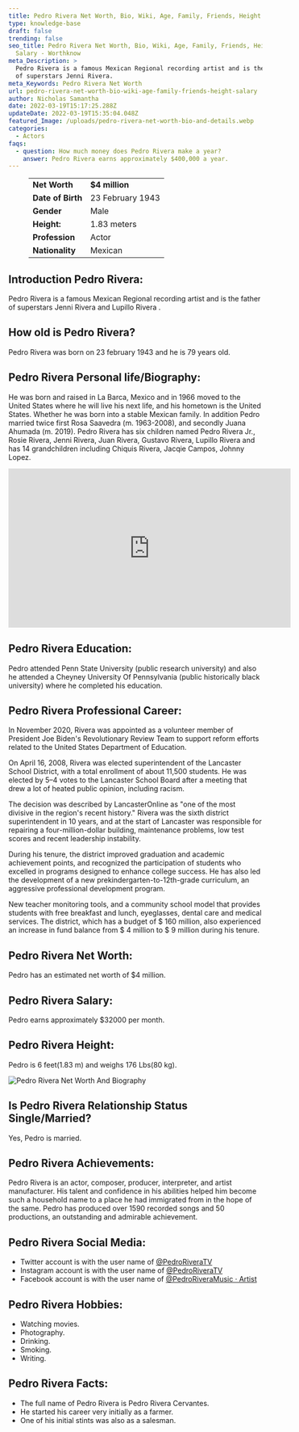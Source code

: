 ```yaml
---
title: Pedro Rivera Net Worth, Bio, Wiki, Age, Family, Friends, Height & Salary
type: knowledge-base
draft: false
trending: false
seo_title: Pedro Rivera Net Worth, Bio, Wiki, Age, Family, Friends, Height &
  Salary - Worthknow
meta_Description: >
  Pedro Rivera is a famous Mexican Regional recording artist and is the father
  of superstars Jenni Rivera.
meta_Keywords: Pedro Rivera Net Worth
url: pedro-rivera-net-worth-bio-wiki-age-family-friends-height-salary
author: Nicholas Samantha
date: 2022-03-19T15:17:25.288Z
updateDate: 2022-03-19T15:35:04.048Z
featured_Image: /uploads/pedro-rivera-net-worth-bio-and-details.webp
categories:
  - Actors
faqs:
  - question: How much money does Pedro Rivera make a year?
    answer: Pedro Rivera earns approximately $400,000 a year.
---
```

<figure class="wp-block-table is-style-stripes">
  <table>
    <tbody>
      <tr>
        <td>
          <strong>Net Worth</strong>
        </td>
        <td>
          <strong>$4 million</strong>
        </td>
      </tr>
      <tr>
        <td>
          <strong>Date of Birth</strong>
        </td>
        <td>23 February 1943</td>
      </tr>
      <tr>
        <td>
          <strong>Gender</strong>
        </td>
        <td>Male</td>
      </tr>
      <tr>
        <td>
          <strong>Height:</strong>
        </td>
        <td>1.83 meters</td>
      </tr>
      <tr>
        <td>
          <strong>Profession</strong>
        </td>
        <td>Actor</td>
      </tr>
      <tr>
        <td>
          <strong>Nationality</strong>
        </td>
        <td>Mexican</td>
      </tr>
    </tbody>
  </table>
</figure>

## **Introduction Pedro Rivera:**

Pedro Rivera is a famous Mexican Regional recording artist and is the father of superstars Jenni Rivera and Lupillo Rivera .

## **How old is Pedro Rivera?**

Pedro Rivera was born on 23 february 1943 and he is 79 years old.

## **Pedro Rivera Personal life/Biography:**

He was born and raised in La Barca, Mexico and in 1966 moved to the United States where he will live his next life, and his hometown is the United States. Whether he was born into a stable Mexican family. In addition Pedro married twice first Rosa Saavedra (m. 1963-2008), and secondly Juana Ahumada (m. 2019). Pedro Rivera has six children named Pedro Rivera Jr., Rosie Rivera, Jenni Rivera, Juan Rivera, Gustavo Rivera, Lupillo Rivera and has 14 grandchildren including Chiquis Rivera, Jacqie Campos, Johnny Lopez.

<iframe width="560" height="315" src="https://www.youtube.com/embed/BqUUNbXX7DA" title="YouTube video player" frameborder="0" allow="accelerometer; autoplay; clipboard-write; encrypted-media; gyroscope; picture-in-picture" allowfullscreen></iframe>

## **Pedro Rivera Education:**

Pedro attended Penn State University (public research university) and also he attended a Cheyney University Of Pennsylvania (public historically black university) where he completed his education.

## **Pedro Rivera Professional Career:**

In November 2020, Rivera was appointed as a volunteer member of President Joe Biden's Revolutionary Review Team to support reform efforts related to the United States Department of Education.

On April 16, 2008, Rivera was elected superintendent of the Lancaster School District, with a total enrollment of about 11,500 students. He was elected by 5–4 votes to the Lancaster School Board after a meeting that drew a lot of heated public opinion, including racism.

The decision was described by LancasterOnline as "one of the most divisive in the region's recent history." Rivera was the sixth district superintendent in 10 years, and at the start of Lancaster was responsible for repairing a four-million-dollar building, maintenance problems, low test scores and recent leadership instability.

During his tenure, the district improved graduation and academic achievement points, and recognized the participation of students who excelled in programs designed to enhance college success. He has also led the development of a new prekindergarten-to-12th-grade curriculum, an aggressive professional development program.

New teacher monitoring tools, and a community school model that provides students with free breakfast and lunch, eyeglasses, dental care and medical services. The district, which has a budget of $ 160 million, also experienced an increase in fund balance from $ 4 million to $ 9 million during his tenure.

## **Pedro Rivera Net Worth:**

Pedro has an estimated net worth of $4 million.

## **Pedro Rivera Salary:**

Pedro earns approximately $32000 per month.

## **Pedro Rivera Height:**

Pedro is 6 feet(1.83 m) and weighs 176 Lbs(80 kg).

![Pedro Rivera Net Worth And Biography](/uploads/pedro-rivera-net-worth-.webp)

## **Is Pedro Rivera Relationship Status Single/Married?**

Yes, Pedro is married.

## **Pedro Rivera Achievements:**

Pedro Rivera is an actor, composer, producer, interpreter, and artist manufacturer. His talent and confidence in his abilities helped him become such a household name to a place he had immigrated from in the hope of the same. Pedro has produced over 1590 recorded songs and 50 productions, an outstanding and admirable achievement.

## **Pedro Rivera Social Media:**

* Twitter account is with the user name of <a href="https://twitter.com/PedroRiveraTV" target="_blank" rel="nofollow" rel="noopener">@PedroRiveraTV</a>
* Instagram account is with the user name of <a href="https://www.instagram.com/pedroriveramusic/" target="_blank" rel="nofollow" rel="noopener">@PedroRiveraTV</a>
* Facebook account is with the user name of <a href="https://www.facebook.com/PedroRiveraMusic/" target="_blank" rel="nofollow" rel="noopener">@PedroRiveraMusic  · Artist</a>

## **Pedro Rivera Hobbies:**

* Watching movies.
* Photography.
* Drinking.
* Smoking.
* Writing.

## **Pedro Rivera Facts:**

* The full name of Pedro Rivera is Pedro Rivera Cervantes.
* He started his career very initially as a farmer.
* One of his initial stints was also as a salesman.